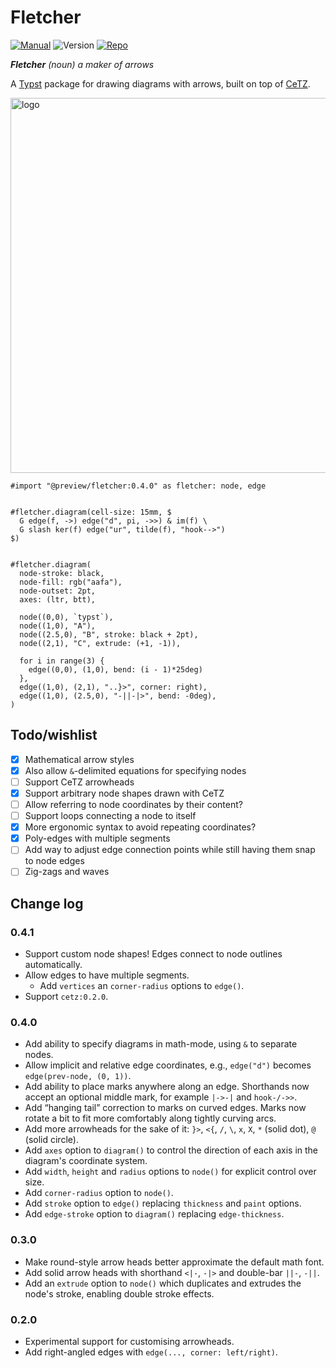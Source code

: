 # Fletcher

[![Manual](https://img.shields.io/badge/docs-manual.pdf-green)](https://github.com/Jollywatt/typst-fletcher/raw/master/docs/manual.pdf)
![Version](https://img.shields.io/badge/dynamic/toml?url=https%3A%2F%2Fgithub.com%2FJollywatt%2Farrow-diagrams%2Fraw%2Fmaster%2Ftypst.toml&query=package.version&label=version)
[![Repo](https://img.shields.io/badge/GitHub-repo-blue)](https://github.com/Jollywatt/typst-fletcher)

_**Fletcher** (noun) a maker of arrows_

A [Typst]("https://typst.app/") package for drawing diagrams with arrows,
built on top of [CeTZ]("https://github.com/johannes-wolf/cetz").


<picture>
  <source media="(prefers-color-scheme: dark)" srcset="https://github.com/Jollywatt/typst-fletcher/raw/master/docs/examples/example-2.svg">
  <img alt="logo" width="600" src="https://github.com/Jollywatt/typst-fletcher/raw/master/docs/examples/example-1.svg">
</picture>



```typ
#import "@preview/fletcher:0.4.0" as fletcher: node, edge


#fletcher.diagram(cell-size: 15mm, $
  G edge(f, ->) edge("d", pi, ->>) & im(f) \
  G slash ker(f) edge("ur", tilde(f), "hook-->")
$)


#fletcher.diagram(
  node-stroke: black,
  node-fill: rgb("aafa"),
  node-outset: 2pt,
  axes: (ltr, btt),

  node((0,0), `typst`),
  node((1,0), "A"),
  node((2.5,0), "B", stroke: black + 2pt),
  node((2,1), "C", extrude: (+1, -1)),

  for i in range(3) {
    edge((0,0), (1,0), bend: (i - 1)*25deg)
  },
  edge((1,0), (2,1), "..}>", corner: right),
  edge((1,0), (2.5,0), "-||-|>", bend: -0deg),
)
```

## Todo/wishlist

- [x] Mathematical arrow styles
- [x] Also allow `&`-delimited equations for specifying nodes
- [ ] Support CeTZ arrowheads
- [x] Support arbitrary node shapes drawn with CeTZ
- [ ] Allow referring to node coordinates by their content?
- [ ] Support loops connecting a node to itself
- [x] More ergonomic syntax to avoid repeating coordinates?
- [x] Poly-edges with multiple segments
- [ ] Add way to adjust edge connection points while still having them snap to node edges
- [ ] Zig-zags and waves

## Change log

### 0.4.1

- Support custom node shapes! Edges connect to node outlines automatically.
- Allow edges to have multiple segments.
  - Add `vertices` an `corner-radius` options to `edge()`.
- Support `cetz:0.2.0`.

### 0.4.0

- Add ability to specify diagrams in math-mode, using `&` to separate nodes.
- Allow implicit and relative edge coordinates, e.g., `edge("d")` becomes `edge(prev-node, (0, 1))`.
- Add ability to place marks anywhere along an edge. Shorthands now accept an optional middle mark, for example `|->-|` and `hook-/->>`.
- Add “hanging tail” correction to marks on curved edges. Marks now rotate a bit to fit more comfortably along tightly curving arcs.
- Add more arrowheads for the sake of it: `}>`, `<{`, `/`, `\`, `x`, `X`, `*` (solid dot), `@` (solid circle).
- Add `axes` option to `diagram()` to control the direction of each axis in the diagram's coordinate system.
- Add `width`, `height` and `radius` options to `node()` for explicit control over size.
- Add `corner-radius` option to `node()`.
- Add `stroke` option to `edge()` replacing `thickness` and `paint` options.
- Add `edge-stroke` option to `diagram()` replacing `edge-thickness`.

### 0.3.0

- Make round-style arrow heads better approximate the default math font.
- Add solid arrow heads with shorthand `<|-`, `-|>` and double-bar `||-`, `-||`.
- Add an `extrude` option to `node()` which duplicates and extrudes the node's stroke, enabling double stroke effects.

### 0.2.0

- Experimental support for customising arrowheads.
- Add right-angled edges with `edge(..., corner: left/right)`.